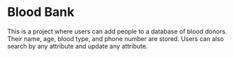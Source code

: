 # Blood Bank

This is a project where users can add people to a database of blood donors. Their name, age, blood type, and phone number are stored. Users can also search by any attribute and update any attribute.
